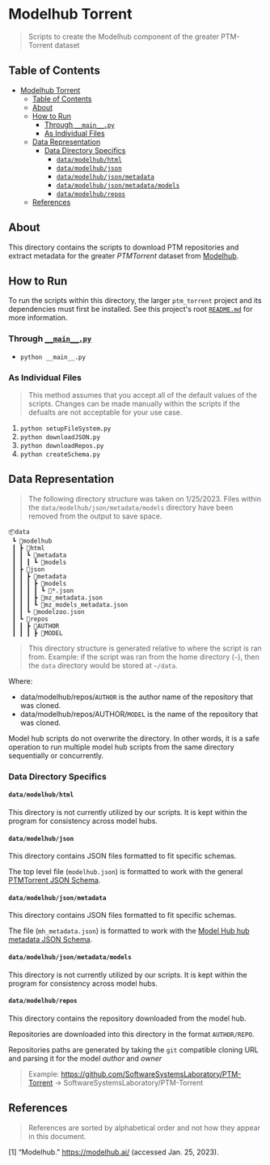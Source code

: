 # Modelhub Torrent

> Scripts to create the Modelhub component of the greater PTM-Torrent dataset

## Table of Contents

- [Modelhub Torrent](#modelhub-torrent)
  - [Table of Contents](#table-of-contents)
  - [About](#about)
  - [How to Run](#how-to-run)
    - [Through `__main__.py`](#through-__main__py)
    - [As Individual Files](#as-individual-files)
  - [Data Representation](#data-representation)
    - [Data Directory Specifics](#data-directory-specifics)
      - [`data/modelhub/html`](#datamodelhubhtml)
      - [`data/modelhub/json`](#datamodelhubjson)
      - [`data/modelhub/json/metadata`](#datamodelhubjsonmetadata)
      - [`data/modelhub/json/metadata/models`](#datamodelhubjsonmetadatamodels)
      - [`data/modelhub/repos`](#datamodelhubrepos)
  - [References](#references)

## About

This directory contains the scripts to download PTM repositories and extract
metadata for the greater *PTMTorrent* dataset from
[Modelhub](https://modelhub.ai).

## How to Run

To run the scripts within this directory, the larger `ptm_torrent` project and
its dependencies must first be installed. See this project's root
[`README.md`](../../README.md) for more information.

### Through [`__main__.py`](__main__.py)

- `python __main__.py`

### As Individual Files

> This method assumes that you accept all of the default values of the scripts.
> Changes can be made manually within the scripts if the defualts are not
> acceptable for your use case.

1. `python setupFileSystem.py`
1. `python downloadJSON.py`
1. `python downloadRepos.py`
1. `python createSchema.py`

## Data Representation

> The following directory structure was taken on 1/25/2023. Files within the
> `data/modelhub/json/metadata/models` directory have been removed from the
> output to save space.

```shell
📦data
 ┗ 📂modelhub
 ┃ ┣ 📂html
 ┃ ┃ ┗ 📂metadata
 ┃ ┃ ┃ ┗ 📂models
 ┃ ┣ 📂json
 ┃ ┃ ┣ 📂metadata
 ┃ ┃ ┃ ┣ 📂models
 ┃ ┃ ┃ ┃ ┗ 📜*.json
 ┃ ┃ ┃ ┣ 📜mz_metadata.json
 ┃ ┃ ┃ ┗ 📜mz_models_metadata.json
 ┃ ┃ ┗ 📜modelzoo.json
 ┃ ┗ 📂repos
 ┃ ┃ ┣ 📂AUTHOR
 ┃ ┃ ┃ ┣ 📂MODEL
```

> This directory structure is generated relative to where the script is ran
> from. Example: if the script was ran from the home directory (`~`), then the
> `data` directory would be stored at `~/data`.

Where:

- data/modelhub/repos/`AUTHOR` is the author name of the repository that was
  cloned.
- data/modelhub/repos/AUTHOR/`MODEL` is the name of the repository that was
  cloned.

Model hub scripts do not overwrite the directory. In other words, it is a safe
operation to run multiple model hub scripts from the same directory sequentially
or concurrently.

### Data Directory Specifics

#### `data/modelhub/html`

This directory is not currently utilized by our scripts. It is kept within the
program for consistency across model hubs.

#### `data/modelhub/json`

This directory contains JSON files formatted to fit specific schemas.

The top level file (`modelhub.json`) is formatted to work with the general
[PTMTorrent JSON Schema](../utils/schemas/onnxmodelhubModelMetadata.json).

#### `data/modelhub/json/metadata`

This directory contains JSON files formatted to fit specific schemas.

The file (`mh_metadata.json`) is formatted to work with the
[Model Hub hub metadata JSON Schema](../utils/schemas/modelhubMetadata.json).

#### `data/modelhub/json/metadata/models`

This directory is not currently utilized by our scripts. It is kept within the
program for consistency across model hubs.

#### `data/modelhub/repos`

This directory contains the repository downloaded from the model hub.

Repositories are downloaded into this directory in the format `AUTHOR/REPO`.

Repositories paths are generated by taking the `git` compatible cloning URL and
parsing it for the model *author* and *owner*

> Example: <https://github.com/SoftwareSystemsLaboratory/PTM-Torrent> ->
> SoftwareSystemsLaboratory/PTM-Torrent

## References

> References are sorted by alphabetical order and not how they appear in this
> document.

\[1\] “Modelhub.” https://modelhub.ai/ (accessed Jan. 25, 2023).
